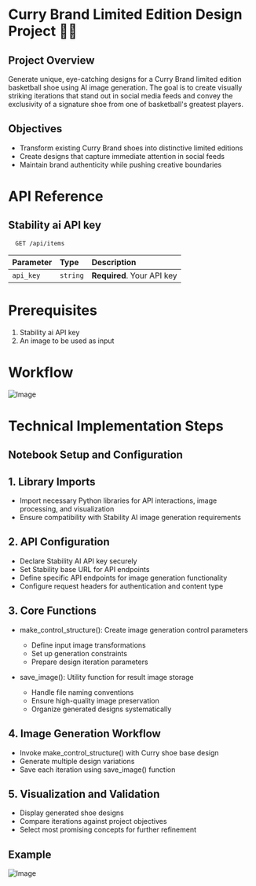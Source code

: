 
# Curry Brand Limited Edition Design Project 🏀👟

## Project Overview
Generate unique, eye-catching designs for a Curry Brand limited edition basketball shoe using AI image generation. The goal is to create visually striking iterations that stand out in social media feeds and convey the exclusivity of a signature shoe from one of basketball's greatest players.

## Objectives
- Transform existing Curry Brand shoes into distinctive limited editions
- Create designs that capture immediate attention in social feeds
- Maintain brand authenticity while pushing creative boundaries


# API Reference

## Stability ai API key

```http
  GET /api/items
```

| Parameter | Type     | Description                |
| :-------- | :------- | :------------------------- |
| `api_key` | `string` | **Required**. Your API key |

# Prerequisites

1. Stability ai API key
2. An image to be used as input
# Workflow
![Image](https://github.com/user-attachments/assets/3b8dcd54-83db-4bda-9951-c392016a2936)
# Technical Implementation Steps
## Notebook Setup and Configuration

## 1. Library Imports

- Import necessary Python libraries for API interactions, image processing, and visualization
- Ensure compatibility with Stability AI image generation requirements


## 2. API Configuration

- Declare Stability AI API key securely
- Set Stability base URL for API endpoints
- Define specific API endpoints for image generation functionality
- Configure request headers for authentication and content type


## 3. Core Functions

- make_control_structure(): Create image generation control parameters

  - Define input image transformations
  - Set up generation constraints
  - Prepare design iteration parameters


- save_image(): Utility function for result image storage

  - Handle file naming conventions
  - Ensure high-quality image preservation
  - Organize generated designs systematically




## 4. Image Generation Workflow

- Invoke make_control_structure() with Curry shoe base design
- Generate multiple design variations
- Save each iteration using save_image() function


## 5. Visualization and Validation

- Display generated shoe designs
- Compare iterations against project objectives
- Select most promising concepts for further refinement
## Example
![Image](https://github.com/user-attachments/assets/9f70939d-af92-48fd-9bfb-980c9e27d6e7)